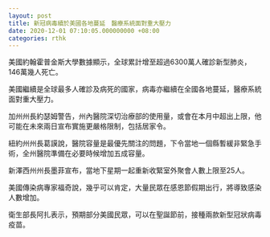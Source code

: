 ```yaml
---
layout: post
title: 新冠病毒續於美國各地蔓延　醫療系統面對重大壓力
date: 2020-12-01 07:10:05.000000000 +08:00
categories: rthk
---
```


美國約翰霍普金斯大學數據顯示，全球累計增至超過6300萬人確診新型肺炎，146萬幾人死亡。

美國繼續是全球最多人確診及病死的國家，病毒亦繼續在全國各地蔓延，醫療系統面對重大壓力。

加州州長約瑟姆警告，州內醫院深切治療部的使用量，或會在本月中超出上限，他可能在未來兩日宣布實施更嚴格限制，包括居家令。

紐約州州長葛謨說，醫院容量是最優先關注的問題，下令當地一個縣暫緩非緊急手術，全州醫院準備在必要時候增加五成容量。

新澤西州州長墨菲宣布，當地下星期一起重新收緊室外聚會人數上限至25人。

美國傳染病專家福奇說，幾乎可以肯定，大量民眾在感恩節假期出行，將導致感染人數增加。

衛生部長阿扎表示，預期部分美國民眾，可以在聖誕節前，接種兩款新型冠狀病毒疫苗。
